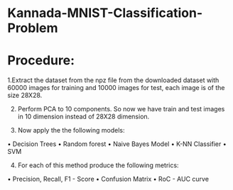 # Kannada-MNIST-Classification-Problem

# Procedure:

1.Extract the dataset from the npz file from the downloaded dataset with 60000 images for training and 10000 images for test, each image is of the size 28X28.

2. Perform PCA to 10 components. So now we have train and test images in 10 dimension instead of 28X28 dimension.
   
3. Now apply the the following models:

• Decision Trees
• Random forest
• Naive Bayes Model
• K-NN Classifier
• SVM

4. For each of this method produce the following metrics:

• Precision, Recall, F1 - Score
• Confusion Matrix
• RoC - AUC curve
